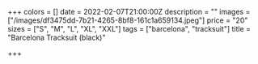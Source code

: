 +++
colors = []
date = 2022-02-07T21:00:00Z
description = ""
images = ["/images/df3475dd-7b21-4265-8bf8-161c1a659134.jpeg"]
price = "20"
sizes = ["S", "M", "L", "XL", "XXL"]
tags = ["barcelona", "tracksuit"]
title = "Barcelona Tracksuit (black)"

+++
